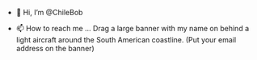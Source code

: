 - 👋 Hi, I’m @ChileBob 

- 📫 How to reach me ... 
Drag a large banner with my name on behind a light aircraft around the South American coastline.
(Put your email address on the banner)

<!---
ChileBob/ChileBob is a ✨ special ✨ repository because its `README.md` (this file) appears on your GitHub profile.
You can click the Preview link to take a look at your changes.
--->
